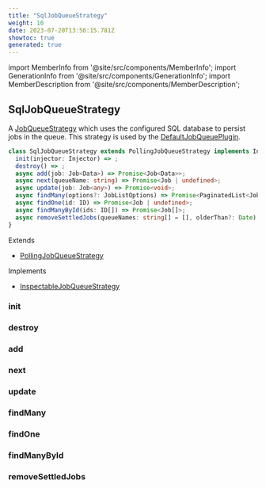 ```yaml
---
title: "SqlJobQueueStrategy"
weight: 10
date: 2023-07-20T13:56:15.781Z
showtoc: true
generated: true
---
```

<!-- This file was generated from the Vendure source. Do not modify. Instead, re-run the "docs:build" script -->
import MemberInfo from '@site/src/components/MemberInfo';
import GenerationInfo from '@site/src/components/GenerationInfo';
import MemberDescription from '@site/src/components/MemberDescription';


## SqlJobQueueStrategy

<GenerationInfo sourceFile="packages/core/src/plugin/default-job-queue-plugin/sql-job-queue-strategy.ts" sourceLine="22" packageName="@vendure/core" />

A <a href='/typescript-api/job-queue/job-queue-strategy#jobqueuestrategy'>JobQueueStrategy</a> which uses the configured SQL database to persist jobs in the queue.
This strategy is used by the <a href='/typescript-api/job-queue/default-job-queue-plugin#defaultjobqueueplugin'>DefaultJobQueuePlugin</a>.

```ts title="Signature"
class SqlJobQueueStrategy extends PollingJobQueueStrategy implements InspectableJobQueueStrategy {
  init(injector: Injector) => ;
  destroy() => ;
  async add(job: Job<Data>) => Promise<Job<Data>>;
  async next(queueName: string) => Promise<Job | undefined>;
  async update(job: Job<any>) => Promise<void>;
  async findMany(options?: JobListOptions) => Promise<PaginatedList<Job>>;
  async findOne(id: ID) => Promise<Job | undefined>;
  async findManyById(ids: ID[]) => Promise<Job[]>;
  async removeSettledJobs(queueNames: string[] = [], olderThan?: Date) => ;
}
```
Extends

 * <a href='/typescript-api/job-queue/polling-job-queue-strategy#pollingjobqueuestrategy'>PollingJobQueueStrategy</a>


Implements

 * <a href='/typescript-api/job-queue/inspectable-job-queue-strategy#inspectablejobqueuestrategy'>InspectableJobQueueStrategy</a>



### init

<MemberInfo kind="method" type="(injector: <a href='/typescript-api/common/injector#injector'>Injector</a>) => "   />


### destroy

<MemberInfo kind="method" type="() => "   />


### add

<MemberInfo kind="method" type="(job: <a href='/typescript-api/job-queue/job#job'>Job</a>&#60;Data&#62;) => Promise&#60;<a href='/typescript-api/job-queue/job#job'>Job</a>&#60;Data&#62;&#62;"   />


### next

<MemberInfo kind="method" type="(queueName: string) => Promise&#60;<a href='/typescript-api/job-queue/job#job'>Job</a> | undefined&#62;"   />


### update

<MemberInfo kind="method" type="(job: <a href='/typescript-api/job-queue/job#job'>Job</a>&#60;any&#62;) => Promise&#60;void&#62;"   />


### findMany

<MemberInfo kind="method" type="(options?: JobListOptions) => Promise&#60;<a href='/typescript-api/common/paginated-list#paginatedlist'>PaginatedList</a>&#60;<a href='/typescript-api/job-queue/job#job'>Job</a>&#62;&#62;"   />


### findOne

<MemberInfo kind="method" type="(id: <a href='/typescript-api/common/id#id'>ID</a>) => Promise&#60;<a href='/typescript-api/job-queue/job#job'>Job</a> | undefined&#62;"   />


### findManyById

<MemberInfo kind="method" type="(ids: <a href='/typescript-api/common/id#id'>ID</a>[]) => Promise&#60;<a href='/typescript-api/job-queue/job#job'>Job</a>[]&#62;"   />


### removeSettledJobs

<MemberInfo kind="method" type="(queueNames: string[] = [], olderThan?: Date) => "   />


